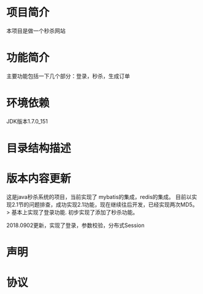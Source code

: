 # 项目简介
本项目是做一个秒杀网站

# 功能简介
主要功能包括一下几个部分：登录，秒杀，生成订单

# 环境依赖
JDK版本1.7.0_151

# 目录结构描述

# 版本内容更新
这是java秒杀系统的项目，当前实现了
mybatis的集成，redis的集成。
目前以实现2.1节的问题排查，成功实现2.1功能，现在继续往后开发，已经实现两次MD5。>
基本上实现了登录功能.
初步实现了添加了秒杀功能。

2018.0902更新，实现了登录，参数校验，分布式Session
# 声明

# 协议

